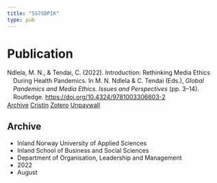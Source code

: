 ```yaml
---
title: "5S7SDPIK"
type: pub
---
```

<h1>Publication</h1>
<article id="csl-bib-container-5S7SDPIK" class="csl-bib-container">
  <div class="csl-bib-body" style="line-height: 1.35; padding-left: 1em; text-indent:-1em;">
  <div class="csl-entry">Ndlela, M. N., &amp; Tendai, C. (2022). Introduction: Rethinking Media Ethics During Health Pandemics. In M. N. Ndlela &amp; C. Tendai (Eds.), <i>Global Pandemics and Media Ethics. Issues and Perspectives</i> (pp. 3&#x2013;14). Routledge. <a href="https://doi.org/10.4324/9781003306603-2">https://doi.org/10.4324/9781003306603-2</a></div>
</div>
  <div class="csl-bib-buttons">
    <a href="#taxonomy-article-5S7SDPIK" class="csl-bib-button">Archive</a>
    <a href="https://app.cristin.no/results/show.jsf?id=2042379" alt="Cristin URL" class="csl-bib-button">Cristin</a>
    <a href="http://zotero.org/groups/5402882/items/5S7SDPIK" alt="Zotero URL" class="csl-bib-button">Zotero</a>
    <a href="https://doi.org/10.4324/9781003306603-2" class="csl-bib-button">Unpaywall</a>
  </div>
  <div id="csl-bib-meta-container-5S7SDPIK"></div>
</article>
<div id="csl-bib-meta-5S7SDPIK" class="csl-bib-meta">
  <article id="taxonomy-article-5S7SDPIK" class="taxonomy-article">
    <h1>Archive</h1>
    <ul>
      <li>Inland Norway University of Applied Sciences</li>
      <li>Inland School of Business and Social Sciences</li>
      <li>Department of Organisation, Leadership and Management</li>
      <li>2022</li>
      <li>August</li>
    </ul>
  </article>
</div>
